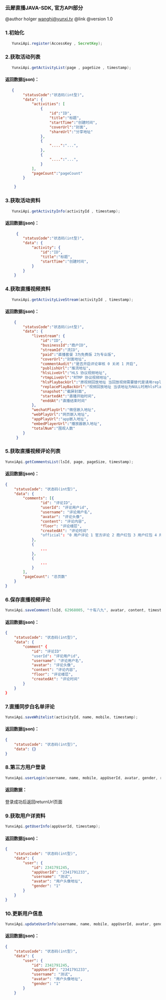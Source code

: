 ### 云犀直播JAVA-SDK, 官方API部分
@author  holger <wanghj@yunxi.tv>
@link
@version 1.0

### 1.初始化
```java
   YunxiApi.register(AccessKey , SecretKey);
```

### 2.获取活动列表
```java
   YunxiApi.getActivityList(page , pageSize , timestamp);
```
#### 返回数据(json)：
```json
   {
        "statusCode":"状态码(int型)",
        "data": {
            "activities": [
                {
                    "id":"ID",
                    "title":"标题",
                    "startTime":"创建时间",
                    "coverUrl":"封面",
                    "shareUrl":"分享地址"
                },
                {
                    "....":"...",
                },
                {
                    "....":"...",
                }
            ],
            "pageCount":"pageCount"
        }

    }
```

### 3.获取活动资料
```java
   YunxiApi.getActivityInfo(activityId , timestamp);
```

#### 返回数据(json)：
```json
     {
        "statusCode":"状态码(int型)",
        "data": {
            "activity": {
                "id":"ID",
                "title":"标题",
                "startTime":"创建时间",
            }
        }
    }
```

### 4.获取直播视频资料
```java
   YunxiApi.getActivityLiveStream(activityId , timestamp);
```
#### 返回数据(json)：
```json
    {
        "statusCode":"状态码(int型)",
        "data": {
            "livestream": {
                "id":"ID",
                "businessId":"商户ID",
                "streamId":"流ID",
                "paid":"直播套餐 3为免费版 2为专业版",
                "coverUrl":"封面地址",
                "commentAudit":"是否开启评论审核 0 关闭 1 开启",
                "publishUrl":"推流地址",
                "hlsLiveUrl":"HLS 协议视频地址",
                "rtmpLiveUrl":"RTMP 协议视频地址",
                "hlsPlaybackUrl":"原视频回放地址 当回放视频需要替代是请用replacePlayBackUrl",
                "replacePlayBackUrl":"视频回放地址 当该地址为NULL时用hlsPlayBackUrl 反之用replacePlayBackUrl回放地址",
                "snapshot":"截屏封面",
                "startedAt":"直播开始时间",
                "enddAt":"直播结束时间"
            },
            "wechatPlayUrl":"微信嵌入地址",
            "webPlayUrl":"网页嵌入地址",
            "appPlayUrl":"app嵌入地址",
            "embedPlayerUrl":"播放器嵌入地址",
            "totalNum":"围观人数"
        }
     }
```

### 5.获取直播视频评论列表
```java
YunxiApi.getCommentsList(lsId, page, pageSize, timestamp);
```
#### 返回数据(json)：
```json
{
	"statusCode": "状态码(int型)",
	"data": {
		"comments": [{
				"id": "评论ID",
				"userId": "评论用户id",
				"username": "评论用户名",
				"avatar": "评论头像",
				"content": "评论内容",
				"floor": "评论楼层",
				"createdAt": "评论时间"
				"official": "0 用户评论 1 官方评论 2 商户红包 3 用户红包 4 用户领取红包提示 "
			},
			{
				...
			},
			{
				...
			}
		],
		"pageCount": "总页数"
	}
}
```

### 6.保存直播视频评论
```java
YunxiApi.saveComment(lsId, 62968005, "十有八九", avatar, content, timestamp);
```
#### 返回数据(json)：
```json
{
	"statusCode": "状态码(int型)",
	"data": {
		"comment" {
			"id": "评论ID"
			"userId": "评论用户id",
			"username": "评论用户名",
			"avatar": "评论头像",
			"content": "评论内容",
			"floor": "评论楼层",
			"createdAt": "评论时间"
		}
	}
}
```

### 7.直播同步白名单评论
```java
YunxiApi.saveWhitelist(activityId, name, mobile, timestamp);
```
#### 返回数据(json)：
```json
{
	"statusCode": "状态码(int型)",
	"data": {}
}
```

### 8.第三方用户登录
```java
YunxiApi.userLogin(username, name, mobile, appUserId, avatar, gender, returnUrl, timestamp);
```
#### 返回数据：

 登录成功后返回returnUrl页⾯ 

### 9.获取用户详资料
```java
YunxiApi.getUserInfo(appUserId, timestamp);
```
#### 返回数据(json)：
```json
{
	"statusCode": "状态码(int型)",
	"data": {
		"user": {
			"id": 2341791245,
			"appUserId": "2341791233",
			"username": "测试",
			"avatar": "用户头像地址",
			"gender": "1"
		}
	}
}
```

### 10.更新用户信息
```java
YunxiApi.updateUserInfo(username, name, mobile, appUserId, avatar, gender, timestamp);
```
#### 返回数据(json)：
```json
{
	"statusCode": "状态码(int型)",
	"data": {
		"user": {
			"id": 2341791245,
			"appUserId": "2341791233",
			"username": "测试",
			"avatar": "用户头像地址",
			"gender": "1"
		}
	}
```
